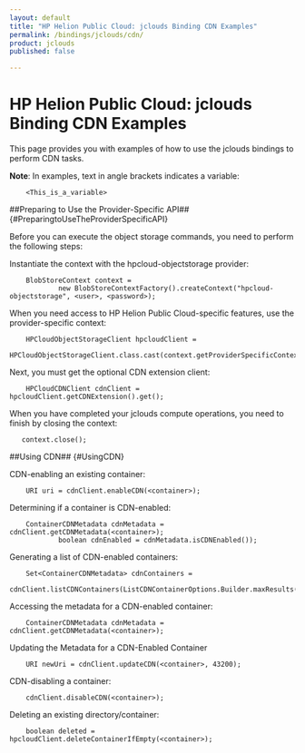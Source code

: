```yaml
---
layout: default
title: "HP Helion Public Cloud: jclouds Binding CDN Examples"
permalink: /bindings/jclouds/cdn/
product: jclouds
published: false

---
```

<!--PUBLISHED-->
# HP Helion Public Cloud: jclouds Binding CDN Examples

This page provides you with examples of how to use the jclouds bindings to perform CDN tasks.  

**Note**: In examples, text in angle brackets indicates a variable:

        <This_is_a_variable>

##Preparing to Use the Provider-Specific API## {#PreparingtoUseTheProviderSpecificAPI}

Before you can execute the object storage commands, you need to perform the following steps: 

Instantiate the context with the hpcloud-objectstorage provider:

        BlobStoreContext context = 
                new BlobStoreContextFactory().createContext("hpcloud-objectstorage", <user>, <password>);

When you need access to HP Helion Public Cloud-specific features, use the provider-specific context:

        HPCloudObjectStorageClient hpcloudClient =
                HPCloudObjectStorageClient.class.cast(context.getProviderSpecificContext().getApi());

Next, you must get the optional CDN extension client:

        HPCloudCDNClient cdnClient = hpcloudClient.getCDNExtension().get();

When you have completed your jclouds compute operations, you need to finish by closing the context:

       context.close(); 

##Using CDN## {#UsingCDN}

CDN-enabling an existing container:

        URI uri = cdnClient.enableCDN(<container>);

Determining if a container is CDN-enabled:

        ContainerCDNMetadata cdnMetadata = cdnClient.getCDNMetadata(<container>);
                boolean cdnEnabled = cdnMetadata.isCDNEnabled());

Generating a list of CDN-enabled containers:

        Set<ContainerCDNMetadata> cdnContainers =
                cdnClient.listCDNContainers(ListCDNContainerOptions.Builder.maxResults(10));

Accessing the metadata for a CDN-enabled container:

        ContainerCDNMetadata cdnMetadata = cdnClient.getCDNMetadata(<container>);

Updating the Metadata for a CDN-Enabled Container

        URI newUri = cdnClient.updateCDN(<container>, 43200);

CDN-disabling a container:

        cdnClient.disableCDN(<container>);

Deleting an existing directory/container:

        boolean deleted = hpcloudClient.deleteContainerIfEmpty(<container>);
